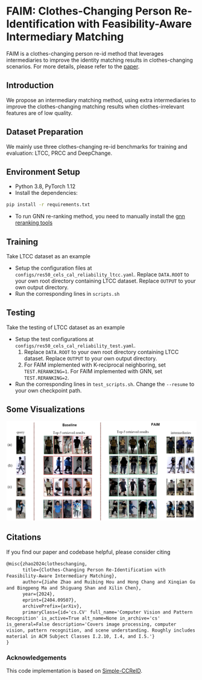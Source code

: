 # FAIM: Clothes-Changing Person Re-Identification with Feasibility-Aware Intermediary Matching
FAIM is a clothes-changing person re-id method that leverages intermediaries to improve the identity matching results in clothes-changing scenarios.
For more details, please refer to the [paper](https://arxiv.org/abs/2404.09507).

## Introduction
We propose an intermediary matching method, using extra intermediaries to improve the clothes-changing matching results when clothes-irrelevant features are of low quality.

## Dataset Preparation
We mainly use three clothes-changing re-id benchmarks for training and evaluation: LTCC, PRCC and DeepChange.

## Environment Setup
- Python 3.8, PyTorch 1.12
- Install the dependencies:
```sh
pip install -r requirements.txt
```
- To run GNN re-ranking method, you need to manually install the [gnn reranking tools](https://github.com/layumi/Person_reID_baseline_pytorch/tree/master/GPU-Re-Ranking#prerequisites)

## Training
Take LTCC dataset as an example
- Setup the configuration files at `configs/res50_cels_cal_reliability_ltcc.yaml`. Replace `DATA.ROOT` to your own root directory containing LTCC dataset. Replace `OUTPUT` to your own output directory.
- Run the corresponding lines in `scripts.sh`

## Testing
Take the testing of LTCC dataset as an example
- Setup the test configurations at `configs/res50_cels_cal_reliability_test.yaml`.
  1. Replace `DATA.ROOT` to your own root directory containing LTCC dataset. Replace `OUTPUT` to your own output directory.
  2. For FAIM implemented with K-reciprocal neighboring, set `TEST.RERANKING=1`. For FAIM implemented with GNN, set `TEST.RERANKING=2`.
- Run the corresponding lines in `test_scripts.sh`. Change the `--resume` to your own checkpoint path.

## Some Visualizations
<div>
  <img src='./figs/examples.png' zoom=': 70%'>
</div>

## Citations
If you find our paper and codebase helpful, please consider citing
```
@misc{zhao2024clotheschanging,
      title={Clothes-Changing Person Re-Identification with Feasibility-Aware Intermediary Matching}, 
      author={Jiahe Zhao and Ruibing Hou and Hong Chang and Xinqian Gu and Bingpeng Ma and Shiguang Shan and Xilin Chen},
      year={2024},
      eprint={2404.09507},
      archivePrefix={arXiv},
      primaryClass={id='cs.CV' full_name='Computer Vision and Pattern Recognition' is_active=True alt_name=None in_archive='cs' is_general=False description='Covers image processing, computer vision, pattern recognition, and scene understanding. Roughly includes material in ACM Subject Classes I.2.10, I.4, and I.5.'}
}
```

### Acknowledgements
This code implementation is based on [Simple-CCReID](https://github.com/guxinqian/Simple-CCReID).
